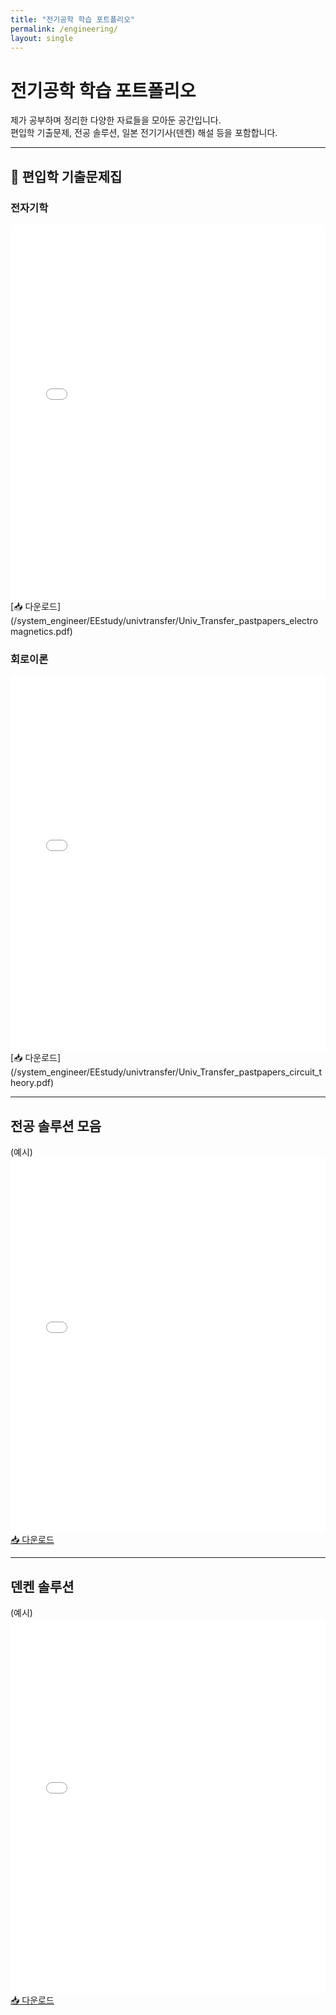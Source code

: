 ```yaml
---
title: "전기공학 학습 포트폴리오"
permalink: /engineering/
layout: single
---
```


# 전기공학 학습 포트폴리오
제가 공부하며 정리한 다양한 자료들을 모아둔 공간입니다.  
편입학 기출문제, 전공 솔루션, 일본 전기기사(덴켄) 해설 등을 포함합니다.  

---

## 📘 편입학 기출문제집

### 전자기학
<embed src="/system_engineer/EEstudy/univtransfer/Univ_Transfer_pastpapers_electromagnetics.pdf" type="application/pdf" width="100%" height="600px" />
[📥 다운로드](/system_engineer/EEstudy/univtransfer/Univ_Transfer_pastpapers_electromagnetics.pdf)

### 회로이론
<embed src="/system_engineer/EEstudy/univtransfer/Univ_Transfer_pastpapers_circuit_theory.pdf" type="application/pdf" width="100%" height="600px" />
[📥 다운로드](/system_engineer/EEstudy/univtransfer/Univ_Transfer_pastpapers_circuit_theory.pdf)

---

## 전공 솔루션 모음
(예시)
<embed src="/system_engineer/EEstudy/solutions/sadiku_ch3.pdf" type="application/pdf" width="100%" height="600px" />
[📥 다운로드](/system_engineer/EEstudy/solutions/sadiku_ch3.pdf)

---

## 덴켄 솔루션
(예시)
<embed src="/system_engineer/EEstudy/denken/denken_q1.pdf" type="application/pdf" width="100%" height="600px" />
[📥 다운로드](/system_engineer/EEstudy/denken/denken_q1.pdf)
